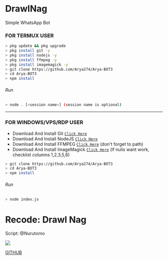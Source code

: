 # DrawlNag
Simple WhatsApp Bot

### FOR TERMUX USER
```bash
> pkg update && pkg upgrade
> pkg install git -y
> pkg install nodejs -y
> pkg install ffmpeg -y
> pkg install imagemagick -y
> git clone https://github.com/Arya274/Arya-BOT3
> cd Arya-BOT3
> npm install
```
###### Run
```bash
> node . [<session name>] (session name is optional)
```

---------

### FOR WINDOWS/VPS/RDP USER
* Download And Install Git [`Click Here`](https://git-scm.com/downloads) <br>
* Download And Install NodeJS [`Click Here`](https://nodejs.org/en/download) <br>
* Download And Install FFMPEG [`Click Here`](https://ffmpeg.org/download.html) (don't forget to path) 
* Download And Install ImageMagick [`Click Here`](https://imagemagick.org/script/download.php) (if nulis want work,  checklist columns 1,2,3,5,6) 
```bash
> git clone https://github.com/Arya274/Arya-BOT3
> cd Arya-BOT3
> npm install
```
###### Run
```bash
> node index.js
```

# Recode: Drawl Nag
Script: @Nurutomo

<img src="https://raw.githubusercontent.com/TheDudeThatCode/TheDudeThatCode/master/Assets/Mario_Gameplay.gif"/>

</p>

</p>

[GITHUB](https://github.com/dhiwidhi)
